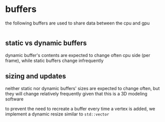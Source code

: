 # buffers

the following buffers are used to share data between the cpu and gpu

```

```

## static vs dynamic buffers

dynamic buffer's contents are expected to change often cpu side (per frame), while static buffers change infrequently

## sizing and updates

neither static nor dynamic buffers' sizes are expected to change often, but they will change relatively frequently given that this is a 3D modeling software

to prevent the need to recreate a buffer every time a vertex is added, we implement a dynamic resize similar to `std::vector`